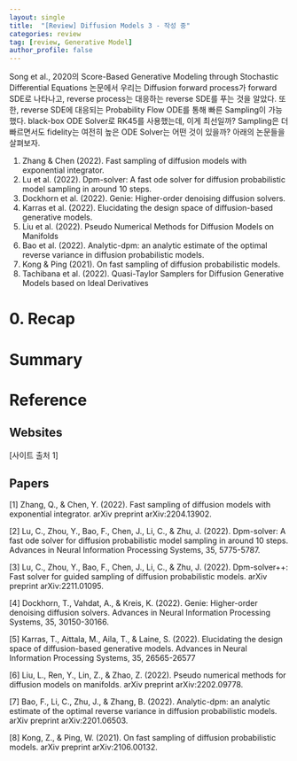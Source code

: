 ```yaml
---
layout: single
title:  "[Review] Diffusion Models 3 - 작성 중"
categories: review
tag: [review, Generative Model]
author_profile: false
---
```


Song et al., 2020의 Score-Based Generative Modeling through Stochastic Differential Equations 논문에서 우리는 Diffusion forward process가 forward SDE로 나타나고, reverse process는 대응하는 reverse SDE를 푸는 것을 알았다. 또한, reverse SDE에 대응되는 Probability Flow ODE를 통해 빠른 Sampling이 가능했다. black-box ODE Solver로 RK45를 사용했는데, 이게 최선일까? Sampling은 더 빠르면서도 fidelity는 여전히 높은 ODE Solver는 어떤 것이 있을까? 아래의 논문들을 살펴보자.

1. Zhang & Chen (2022). Fast sampling of diffusion models with exponential integrator.
2. Lu et al. (2022). Dpm-solver: A fast ode solver for diffusion probabilistic model sampling in around 10 steps.
3. Dockhorn et al. (2022). Genie: Higher-order denoising diffusion solvers.
4. Karras et al. (2022). Elucidating the design space of diffusion-based generative models.
5. Liu et al. (2022). Pseudo Numerical Methods for Diffusion Models on Manifolds
6. Bao et al. (2022). Analytic-dpm: an analytic estimate of the optimal reverse variance in diffusion probabilistic models.
7. Kong & Ping (2021). On fast sampling of diffusion probabilistic models.
8. Tachibana et al. (2022). Quasi-Taylor Samplers for Diffusion Generative Models based on Ideal Derivatives

# 0. Recap

# Summary

# Reference

## Websites

[사이트 출처 1] 

## Papers

[1] Zhang, Q., & Chen, Y. (2022). Fast sampling of diffusion models with exponential integrator. arXiv preprint arXiv:2204.13902.

[2] Lu, C., Zhou, Y., Bao, F., Chen, J., Li, C., & Zhu, J. (2022). Dpm-solver: A fast ode solver for diffusion probabilistic model sampling in around 10 steps. Advances in Neural Information Processing Systems, 35, 5775-5787.

[3] Lu, C., Zhou, Y., Bao, F., Chen, J., Li, C., & Zhu, J. (2022). Dpm-solver++: Fast solver for guided sampling of diffusion probabilistic models. arXiv preprint arXiv:2211.01095.

[4] Dockhorn, T., Vahdat, A., & Kreis, K. (2022). Genie: Higher-order denoising diffusion solvers. Advances in Neural Information Processing Systems, 35, 30150-30166.

[5] Karras, T., Aittala, M., Aila, T., & Laine, S. (2022). Elucidating the design space of diffusion-based generative models. Advances in Neural Information Processing Systems, 35, 26565-26577

[6] Liu, L., Ren, Y., Lin, Z., & Zhao, Z. (2022). Pseudo numerical methods for diffusion models on manifolds. arXiv preprint arXiv:2202.09778.

[7] Bao, F., Li, C., Zhu, J., & Zhang, B. (2022). Analytic-dpm: an analytic estimate of the optimal reverse variance in diffusion probabilistic models. arXiv preprint arXiv:2201.06503.

[8] Kong, Z., & Ping, W. (2021). On fast sampling of diffusion probabilistic models. arXiv preprint arXiv:2106.00132.